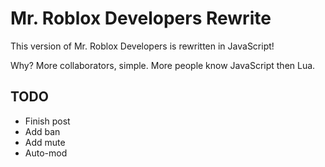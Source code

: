 
# Mr. Roblox Developers Rewrite

This version of Mr. Roblox Developers is rewritten in JavaScript!

Why? More collaborators, simple. More people know JavaScript then Lua.

## TODO

* Finish post
* Add ban
* Add mute
* Auto-mod
